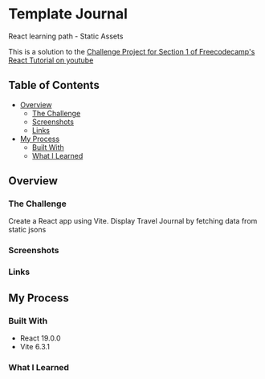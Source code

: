 # Template Journal

React learning path - Static Assets

This is a solution to the [Challenge Project for Section 1 of Freecodecamp's React Tutorial on youtube](https://www.youtube.com/watch?v=x4rFhThSX04&t=8394s)

## Table of Contents

- [Overview](#Overview)
    - [The Challenge](#the-challenge)
    - [Screenshots](#screenshots)
    - [Links](#links)
- [My Process](#my-process)
    - [Built With](#built-with)
    - [What I Learned](#what-i-learned)

## Overview

### The Challenge
Create a React app using Vite. Display Travel Journal by fetching data from static jsons

### Screenshots

### Links

## My Process

### Built With

- React 19.0.0
- Vite 6.3.1

### What I Learned